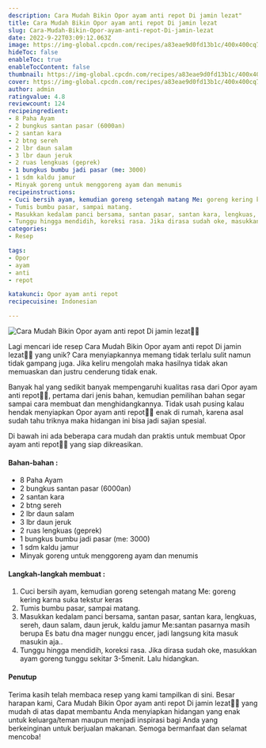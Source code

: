 ```yaml
---
description: Cara Mudah Bikin Opor ayam anti repot Di jamin lezat"
title: Cara Mudah Bikin Opor ayam anti repot Di jamin lezat
slug: Cara-Mudah-Bikin-Opor-ayam-anti-repot-Di-jamin-lezat
date: 2022-9-22T03:09:12.063Z
image: https://img-global.cpcdn.com/recipes/a83eae9d0fd13b1c/400x400cq70/photo.jpg
hideToc: false
enableToc: true
enableTocContent: false
thumbnail: https://img-global.cpcdn.com/recipes/a83eae9d0fd13b1c/400x400cq70/photo.jpg
cover: https://img-global.cpcdn.com/recipes/a83eae9d0fd13b1c/400x400cq70/photo.jpg
author: admin
ratingvalue: 4.8
reviewcount: 124
recipeingredient:
- 8 Paha Ayam
- 2 bungkus santan pasar (6000an)
- 2 santan kara
- 2 btng sereh
- 2 lbr daun salam
- 3 lbr daun jeruk
- 2 ruas lengkuas (geprek)
- 1 bungkus bumbu jadi pasar (me: 3000)
- 1 sdm kaldu jamur
- Minyak goreng untuk menggoreng ayam dan menumis
recipeinstructions:
- Cuci bersih ayam, kemudian goreng setengah matang Me: goreng kering karna suka tekstur keras
- Tumis bumbu pasar, sampai matang.
- Masukkan kedalam panci bersama, santan pasar, santan kara, lengkuas, sereh, daun salam, daun jeruk, kaldu jamur Me:santan pasarnya masih berupa Es batu dna mager nunggu encer, jadi langsung kita masuk masukin aja..
- Tunggu hingga mendidih, koreksi rasa. Jika dirasa sudah oke, masukkan ayam goreng tunggu sekitar 3-5menit. Lalu hidangkan.
categories:
- Resep

tags:
- Opor
- ayam
- anti
- repot

katakunci: Opor ayam anti repot
recipecuisine: Indonesian

---
```


![Cara Mudah Bikin Opor ayam anti repot Di jamin lezat👩‍🍳](https://img-global.cpcdn.com/recipes/a83eae9d0fd13b1c/400x400cq70/photo.jpg)

Lagi mencari ide resep Cara Mudah Bikin Opor ayam anti repot Di jamin lezat👩‍🍳 yang unik? Cara menyiapkannya memang tidak terlalu sulit namun tidak gampang juga. Jika keliru mengolah maka hasilnya tidak akan memuaskan dan justru cenderung tidak enak.

Banyak hal yang sedikit banyak mempengaruhi kualitas rasa dari Opor ayam anti repot👩‍🍳, pertama dari jenis bahan, kemudian pemilihan bahan segar sampai cara membuat dan menghidangkannya. Tidak usah pusing kalau hendak menyiapkan Opor ayam anti repot👩‍🍳 enak di rumah, karena asal sudah tahu triknya maka hidangan ini bisa jadi sajian spesial.

Di bawah ini ada beberapa cara mudah dan praktis untuk membuat Opor ayam anti repot👩‍🍳 yang siap dikreasikan.

<!--inarticleads1-->

#### Bahan-bahan :

- 8 Paha Ayam
- 2 bungkus santan pasar (6000an)
- 2 santan kara
- 2 btng sereh
- 2 lbr daun salam
- 3 lbr daun jeruk
- 2 ruas lengkuas (geprek)
- 1 bungkus bumbu jadi pasar (me: 3000)
- 1 sdm kaldu jamur
- Minyak goreng untuk menggoreng ayam dan menumis

<!--inarticleads2-->

#### Langkah-langkah membuat :

1. Cuci bersih ayam, kemudian goreng setengah matang Me: goreng kering karna suka tekstur keras
1. Tumis bumbu pasar, sampai matang.
1. Masukkan kedalam panci bersama, santan pasar, santan kara, lengkuas, sereh, daun salam, daun jeruk, kaldu jamur Me:santan pasarnya masih berupa Es batu dna mager nunggu encer, jadi langsung kita masuk masukin aja..
1. Tunggu hingga mendidih, koreksi rasa. Jika dirasa sudah oke, masukkan ayam goreng tunggu sekitar 3-5menit. Lalu hidangkan.

#### Penutup

Terima kasih telah membaca resep yang kami tampilkan di sini. Besar harapan kami, Cara Mudah Bikin Opor ayam anti repot Di jamin lezat👩‍🍳 yang mudah di atas dapat membantu Anda menyiapkan hidangan yang enak untuk keluarga/teman maupun menjadi inspirasi bagi Anda yang berkeinginan untuk berjualan makanan. Semoga bermanfaat dan selamat mencoba!